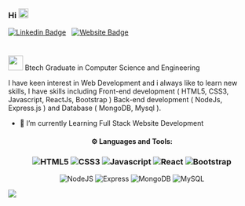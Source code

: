### Hi  <img src="https://raw.githubusercontent.com/MartinHeinz/MartinHeinz/master/wave.gif" width="20px"/>

[![Linkedin Badge](https://img.shields.io/badge/-AmanpreetSingh-blue?style=flat-square&logo=Linkedin&logoColor=white&link=https://www.linkedin.com/in/amanpreet-singh-96210916a)](https://www.linkedin.com/in/amanpreet-singh-96210916a) &nbsp;
[![Website Badge](https://img.shields.io/badge/StackOverflow-AmanpreetSingh-blue)](https://stackoverflow.com/users/16666966/amanpreet-singh?tab=profile)
<h1></h1>

<img src="https://user-images.githubusercontent.com/88610442/132092015-a42aa14b-c908-4c92-8bd4-a489facbe2b9.png" width="30px"/>  Btech Graduate in Computer Science and Engineering

I have keen interest in Web Development and i always like to learn new skills, I have skills including Front-end development ( HTML5, CSS3, Javascript, ReactJs, Bootstrap ) Back-end development ( NodeJs, Express.js ) and Database ( MongoDB, Mysql ).

- 🌱 I’m currently Learning Full Stack Website Development 

<h4 align="center">⚙ Languages and Tools:</h4>

<h3 align="center">
<img alt="HTML5" src="https://img.shields.io/badge/HTML5-%23E34F26.svg?style=flat-square&logo=html5&logoColor=white"/> <img alt="CSS3" src="https://img.shields.io/badge/CSS3-%231572B6.svg?style=flat-square&logo=css3&logoColor=white"/>  <img alt="Javascript" src="https://img.shields.io/badge/-Javascript-blueviolet"/>  <img alt="React" src="https://img.shields.io/badge/React-%2320232a.svg?style=flat-square&logo=react&logoColor=%2361DAFB"/>  <img alt="Bootstrap" src="https://img.shields.io/badge/Bootstrap-%23563D7C.svg?style=flat-square&logo=bootstrap&logoColor=white"/> </h3>
<p align="center"><img alt="NodeJS" src="https://img.shields.io/badge/Node.js-%2343853D.svg?style=flat-square&logo=node-dot-js&logoColor=white"/>  <img alt="Express" src="https://img.shields.io/badge/-Express.js-blue"/>
<img alt="MongoDB" src ="https://img.shields.io/badge/MongoDB-%234ea94b.svg?style=flat-square&logo=mongodb&logoColor=white"/> <img alt="MySQL" src="https://img.shields.io/badge/MySql-%2300f.svg?style=flat-square&logo=mysql&logoColor=white"/>
</p>



![](https://activity-graph.herokuapp.com/graph?username=amanpreetsingh98&theme=react-dark&area=true)
<!--


Here are some ideas to get you started:

- 🔭 I’m currently working on ...
- 🌱 I’m currently learning ...
- 👯 I’m looking to collaborate on ...
- 🤔 I’m looking for help with ...
- 💬 Ask me about ...
- 📫 How to reach me: ...
- 😄 Pronouns: ...
- ⚡ Fun fact: .....
:man_student: 
-->
